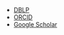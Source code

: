 - [DBLP](https://dblp.org/pid/218/7567.html)
- [ORCID](https://orcid.org/0000-0003-1855-5189)
- [Google Scholar](https://scholar.google.com/citations?user=e-tNnbcAAAAJ)
